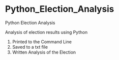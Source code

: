 # Python_Election_Analysis
Python Election Analysis 

Analysis of election results using Python
1. Printed to the Command Line
2. Saved to a txt file
3. Written Analysis of the Election

